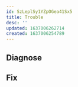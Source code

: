 ```yaml
---
id: SzLeplSy1YZpOGea41Sx5
title: Trouble
desc: ''
updated: 1637006262714
created: 1637006254789
---
```



## Diagnose

## Fix